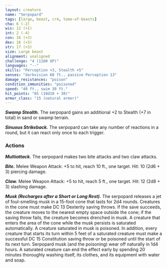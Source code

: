 ```yaml
---
layout: creature
name: "Serpopard"
tags: [large, beast, cr4, tome-of-beasts]
cha: 6 (-2)
wis: 12 (+1)
int: 2 (-4)
con: 16 (+3)
dex: 16 (+3)
str: 17 (+3)
size: Large beast
alignment: unaligned
challenge: "4 (1100 XP)"
languages: "--"
skills: "Perception +3, Stealth +5"
senses: "darkvision 60 ft., passive Perception 13"
damage_resistances: "poison"
condition_immunities: "poisoned"
speed: "40 ft., swim 30 ft."
hit_points: "85 (10d10 + 30)"
armor_class: "15 (natural armor)"
---
```


***Swamp Stealth.*** The serpopard gains an additional +2 to Stealth (+7 in total) in sand or swamp terrain.

***Sinuous Strikeback.*** The serpopard can take any number of reactions in a round, but it can react only once to each trigger.

### Actions

***Multiattack.*** The serpopard makes two bite attacks and two claw attacks.

***Bite.*** Melee Weapon Attack: +5 to hit, reach 10 ft., one target. Hit: 10 (2d6 + 3) piercing damage.

***Claw.*** Melee Weapon Attack: +5 to hit, reach 5 ft., one target. Hit: 12 (2d8 + 3) slashing damage.

***Musk (Recharges after a Short or Long Rest).*** The serpopard releases a jet of foul-smelling musk in a 15-foot cone that lasts for 2d4 rounds. Creatures in the cone must make DC 13 Dexterity saving throws. If the save succeeds, the creature moves to the nearest empty space outside the cone; if the saving throw fails, the creature becomes drenched in musk. A creature that enters the area of the cone while the musk persists is saturated automatically. A creature saturated in musk is poisoned. In addition, every creature that starts its turn within 5 feet of a saturated creature must make a successful DC 15 Constitution saving throw or be poisoned until the start of its next turn. Serpopard musk (and the poisoning) wear off naturally in 1d4 hours. A saturated creature can end the effect early by spending 20 minutes thoroughly washing itself, its clothes, and its equipment with water and soap.


